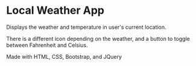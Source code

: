 # Local Weather App
Displays the weather and temperature in user's current location.

There is a different icon depending on the weather, and a button to toggle between Fahrenheit and Celsius.

Made with HTML, CSS, Bootstrap, and JQuery
